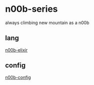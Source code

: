 # n00b-series
always climbing new mountain as a n00b

## lang
[n00b-elixir](https://github.com/tngan/n00b-elixir)

## config
[n00b-config](https://github.com/tngan/n00b-config)

